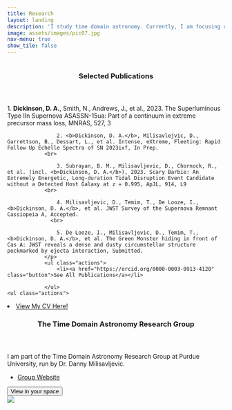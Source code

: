 ```yaml
---
title: Research
layout: landing
description: 'I study time domain astronomy. Currently, I am focusing on enhanced mass loss in massive stars during the decade prior to explosion. I am pursuing this topics with single-object extragalactic studies and with the supernova remnant, Cassiopeia A.'
image: assets/images/pic07.jpg
nav-menu: true
show_tile: false
---
```

<script type="module" src="https://ajax.googleapis.com/ajax/libs/model-viewer/3.5.0/model-viewer.min.js"></script>
<!-- Main -->
<div id="main">

<!-- Two -->
<section id="two" class="spotlights">
	<section>
		<a href="https://orcid.org/0000-0003-0913-4120" class="image">
			<img src="{% link assets/images/IIn.jpg %}" alt="" height = auto width = auto data-position="center center" />
		</a>
		<div class="content">
			<div class="inner">
				<header class="major">
					<h3>Selected Publications</h3>
				</header>
				<p>1. <b>Dickinson, D. A.</b>, Smith, N., Andrews, J., et al., 2023. The Superluminous Type IIn Supernova ASASSN-15ua: Part of a continuum in extreme precursor mass loss, MNRAS, 527, 3 
				<br>
					
					2. <b>Dickinson, D. A.</b>, Milisavlejvic, D., Garrettson, B., Dessart, L., et al. Intense, eXtreme, Fleeting: Rapid Follow Up Echelle Spectra of SN 2023ixf, In Prep.
				<br>
    
					3. Subrayan, B. M., Milisavljevic, D., Chornock, R., et al. (incl. <b>Dickinson, D. A.</b>), 2023. Scary Barbie: An Extremely Energetic, Long-duration Tidal Disruption Event Candidate without a Detected Host Galaxy at z = 0.995, ApJL, 914, L9 
				<br>
    
					4. Milisavljevic, D., Temim, T., De Looze, I., <b>Dickinson, D. A.</b>, et al. JWST Survey of the Supernova Remnant Cassiopeia A, Accepted.
   				  <br>
    
					5. De Looze, I., Milisavljevic, D., Temim, T.,<b>Dickinson, D. A.</b>, et al. The Green Monster hiding in front of Cas A: JWST reveals a dense and dusty circumstellar structure pockmarked by ejecta interaction, Submitted.
				</p>
				<ul class="actions">
					<li><a href="https://orcid.org/0000-0003-0913-4120" class="button">See All Publications</a></li>
     
				</ul>
    <ul class="actions">
<li><a href="https://drive.google.com/file/d/1kF0uPiWVcYSA0O951wNmk7PGJoigynIW/view?usp=sharing" class="button">View My CV Here!</a></li></ul>
			</div>
		</div>
	</section>
	<section>
		<a href="https://www.physics.purdue.edu/milisavljevic/" class="image">
			<img src="{% link assets/images/PU-V-Full-Rev-RGB.png %}" alt="" data-position="center center" height = auto width = auto />
		</a>
		<div class="content">
			<div class="inner">
				<header class="major">
					<h3>The Time Domain Astronomy Research Group</h3>
				</header>
				<p>I am part of the Time Domain Astronomy Research Group at Purdue University, run by Dr. Danny Milisavljevic.</p>
				<ul class="actions">
					<li><a href="https://www.physics.purdue.edu/milisavljevic/" class="button">Group Website</a></li>
				</ul>
			</div>
		</div>
	</section>


<!-- Use it like any other HTML element -->
<model-viewer src="Astronaut.glb" ar ar-modes="webxr scene-viewer quick-look" camera-controls tone-mapping="neutral" poster="poster.webp" shadow-intensity="1">
    <div class="progress-bar hide" slot="progress-bar">
        <div class="update-bar"></div>
    </div>
    <button slot="ar-button" id="ar-button">
        View in your space
    </button>
    <div id="ar-prompt">
        <img src="https://modelviewer.dev/shared-assets/icons/hand.png">
    </div>
</model-viewer>


</div>
